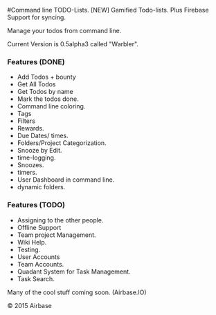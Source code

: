 #Command line TODO-Lists.
[NEW] Gamified Todo-lists. Plus Firebase Support for syncing.

Manage your todos from command line.

Current Version is 0.5alpha3 called "Warbler".

### Features (DONE)
- Add Todos + bounty
- Get All Todos
- Get Todos by name
- Mark the todos done.
- Command line coloring.
- Tags
- Filters
- Rewards.
- Due Dates/ times.
- Folders/Project Categorization.
- Snooze by Edit.
- time-logging.
- Snoozes.
- timers.
- User Dashboard in command line.
- dynamic folders.


### Features (TODO)
- Assigning to the other people.
- Offline Support
- Team project Management.
- Wiki Help.
- Testing.
- User Accounts
- Team Accounts.
- Quadant System for Task Management.
- Task Search.




Many of the cool stuff coming soon. (Airbase.IO)

&copy; 2015 Airbase
